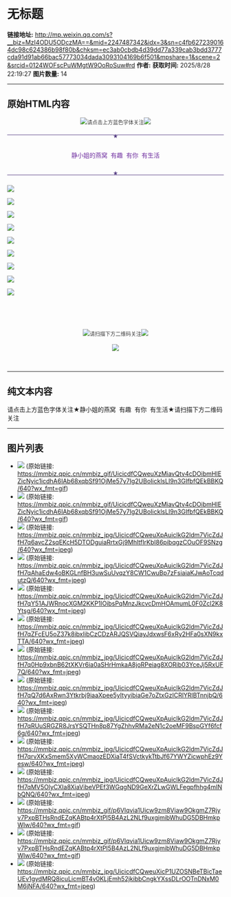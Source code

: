 # 无标题

**链接地址:** http://mp.weixin.qq.com/s?__biz=MzI4ODU5ODczMA==&mid=2247487342&idx=3&sn=c4fb6272390164dc98c624386b98f80b&chksm=ec3ab0cbdb4d39dd77a339cab3bdd3777cda91d91ab66bac57773034dada3093104169b6f501&mpshare=1&scene=2&srcid=0124WOFscPuWMgtW9OoRoSuw#rd
**作者:** 
**获取时间:** 2025/8/28 22:19:27
**图片数量:** 14

---

## 原始HTML内容

<p style="white-space: normal;max-width: 100%;min-height: 1em;color: rgb(62, 62, 62);text-align: center;font-size: 12px;box-sizing: border-box !important;word-wrap: break-word !important;"><img class="__bg_gif" data-ratio="0.2" data-src="https://mmbiz.qpic.cn/mmbiz_gif/UicicdfCQweuXzMiavQtv4cDOibmHIEZicNyic1icdhA6IAb68xqbSf91OjMe57y7Ig2UBoIicklsLI9n3GIfbfQEkBBKQ/640?wx_fmt=gif" data-type="gif" data-w="50" width="auto" style="box-sizing: border-box !important;word-wrap: break-word !important;visibility: visible !important;width: auto !important;" src="./images/image_1.jpg">请点击上方蓝色字体关注<img class="__bg_gif" data-ratio="0.2" data-src="https://mmbiz.qpic.cn/mmbiz_gif/UicicdfCQweuXzMiavQtv4cDOibmHIEZicNyic1icdhA6IAb68xqbSf91OjMe57y7Ig2UBoIicklsLI9n3GIfbfQEkBBKQ/640?wx_fmt=gif" data-type="gif" data-w="50" width="auto" style="box-sizing: border-box !important;word-wrap: break-word !important;visibility: visible !important;width: auto !important;" src="./images/image_2.jpg"><br style="max-width: 100%;box-sizing: border-box !important;word-wrap: break-word !important;"></p><section style="margin-top: 5px;margin-bottom: 5px;font-size: 16px;white-space: normal;max-width: 100%;color: rgb(62, 62, 62);text-align: center;box-sizing: border-box !important;word-wrap: break-word !important;"><section style="max-width: 100%;display: inline-block;transform: rotate(0deg);box-sizing: border-box !important;word-wrap: break-word !important;"><section style="margin-right: auto;margin-left: auto;max-width: 100%;width: 25px;height: 25px;border-top-left-radius: 50%;border-top-right-radius: 50%;border-bottom-right-radius: 50%;border-bottom-left-radius: 50%;display: table-cell;vertical-align: middle;box-sizing: border-box !important;word-wrap: break-word !important;"><span style="max-width: 100%;color: rgb(88, 64, 133);font-size: 12px;box-sizing: border-box !important;word-wrap: break-word !important;">★</span></section></section><section class="" style="margin-top: -16px;margin-bottom: -16px;padding: 20px 10px;max-width: 100%;box-sizing: border-box;border-top-width: 1px;border-top-style: solid;border-color: rgb(88, 64, 133);border-bottom-width: 1px;border-bottom-style: solid;color: rgb(51, 51, 50);word-wrap: break-word !important;"><p style="max-width: 100%;min-height: 1em;box-sizing: border-box !important;word-wrap: break-word !important;"><span style="max-width: 100%;font-size: 14px;color: rgb(112, 48, 160);box-sizing: border-box !important;word-wrap: break-word !important;">静小姐的燕窝 &nbsp;有趣 &nbsp;有你 &nbsp;有生活</span></p></section><section style="max-width: 100%;display: inline-block;transform: rotate(0deg);box-sizing: border-box !important;word-wrap: break-word !important;"><section style="margin-right: auto;margin-left: auto;max-width: 100%;width: 25px;height: 25px;border-top-left-radius: 50%;border-top-right-radius: 50%;border-bottom-right-radius: 50%;border-bottom-left-radius: 50%;display: table-cell;vertical-align: middle;line-height: 0em;box-sizing: border-box !important;word-wrap: break-word !important;"><span style="max-width: 100%;color: rgb(88, 64, 133);font-size: 12px;box-sizing: border-box !important;word-wrap: break-word !important;">★</span></section></section></section><p><img class="" data-copyright="0" data-ratio="7.853623188405797" data-s="300,640" data-src="https://mmbiz.qpic.cn/mmbiz_jpg/UicicdfCQweuXpAuiclkG2ldm7VicZdJfH7q6avcZ2sqEKcH5DTODguiaRrtxGj9MhltfIrKbI86pibqgzCOuOF9SNzg/640?wx_fmt=jpeg" data-type="jpeg" data-w="690" style="" src="./images/image_3.jpg"></p><p><img class="" data-copyright="0" data-ratio="7.901449275362319" data-s="300,640" data-src="https://mmbiz.qpic.cn/mmbiz_jpg/UicicdfCQweuXpAuiclkG2ldm7VicZdJfH7qAhaEdw4oBKGLnfBH3uwSuUvqzY8CW1CwuBp7zFsiaiaKJwAoTcqdutzQ/640?wx_fmt=jpeg" data-type="jpeg" data-w="690" style="" src="./images/image_4.jpg"></p><p><img class="" data-copyright="0" data-ratio="7.294202898550725" data-s="300,640" data-src="https://mmbiz.qpic.cn/mmbiz_jpg/UicicdfCQweuXpAuiclkG2ldm7VicZdJfH7qY51AJWRnocXGM2KKP1lOibsPqMnzJkcvcDmHOAmumL0F0Zcl2K8Ytsg/640?wx_fmt=jpeg" data-type="jpeg" data-w="690" style="" src="./images/image_5.jpg"></p><p><img class="" data-copyright="0" data-ratio="8.43768115942029" data-s="300,640" data-src="https://mmbiz.qpic.cn/mmbiz_jpg/UicicdfCQweuXpAuiclkG2ldm7VicZdJfH7qZFcEU5oZ37k8ibxIibCzCDzARJQSVQiayJdxwsF6xRy2HFa0sXN9kxTTA/640?wx_fmt=jpeg" data-type="jpeg" data-w="690" style="" src="./images/image_6.jpg"></p><p><img class="" data-copyright="0" data-ratio="7.76231884057971" data-s="300,640" data-src="https://mmbiz.qpic.cn/mmbiz_jpg/UicicdfCQweuXpAuiclkG2ldm7VicZdJfH7q0Hp9xbnB62tXKVr6ia0aSHrHmkaA8joRPeiag8XORib03YceJj5RxUF7Q/640?wx_fmt=jpeg" data-type="jpeg" data-w="690" style="" src="./images/image_7.jpg"></p><p><img class="" data-copyright="0" data-ratio="6.2" data-s="300,640" data-src="https://mmbiz.qpic.cn/mmbiz_jpg/UicicdfCQweuXpAuiclkG2ldm7VicZdJfH7qQ7d6AxRwn3Ytkrbj9iaaXpee5yItyyibiaGe7oZtxGzICRlYRlBTnnjbQ/640?wx_fmt=jpeg" data-type="jpeg" data-w="690" style="" src="./images/image_8.jpg"></p><p><img class="" data-copyright="0" data-ratio="6.66231884057971" data-s="300,640" data-src="https://mmbiz.qpic.cn/mmbiz_jpg/UicicdfCQweuXpAuiclkG2ldm7VicZdJfH7qRUuSRGZR8JrsYSQTHn8p87YgZhhvRMa2eN1c2oeMF9BspGYf6fcf6g/640?wx_fmt=jpeg" data-type="jpeg" data-w="690" style="" src="./images/image_9.jpg"></p><p><img class="" data-copyright="0" data-ratio="7.8130434782608695" data-s="300,640" data-src="https://mmbiz.qpic.cn/mmbiz_jpg/UicicdfCQweuXpAuiclkG2ldm7VicZdJfH7qrvXKxSmem5XyWCmaozEDXiaT4fSVctkykTtbJf67YWYZicwphEz9Yesw/640?wx_fmt=jpeg" data-type="jpeg" data-w="690" style="" src="./images/image_10.jpg"></p><p><img class="" data-copyright="0" data-ratio="7.560869565217391" data-s="300,640" data-src="https://mmbiz.qpic.cn/mmbiz_jpg/UicicdfCQweuXpAuiclkG2ldm7VicZdJfH7qMV5OlyCXIa8XiaVibeVPEf3WGqgND9GeXrZLwGWLFegpfhhg4mINbQNQ/640?wx_fmt=jpeg" data-type="jpeg" data-w="690" style="" src="./images/image_11.jpg"></p><p style="white-space: normal;"><br></p><p style="white-space: normal;"><br></p><p style="font-size: 16px;white-space: normal;max-width: 100%;min-height: 1em;color: rgb(62, 62, 62);text-align: center;box-sizing: border-box !important;word-wrap: break-word !important;"><img class="__bg_gif" data-ratio="0.2" data-src="https://mmbiz.qpic.cn/mmbiz_gif/p6Vlqvia1Uicw9zm8Viaw9OkgmZ7Rjyv7PxpBTHsRndEZqKABtp4rXtPI5B4AzL2NLf9uxgjmibWhuDG5DBHmkpWIw/640?wx_fmt=gif" data-type="gif" data-w="50" width="auto" style="font-size: 12px;box-sizing: border-box !important;word-wrap: break-word !important;visibility: visible !important;width: auto !important;" src="./images/image_12.jpg"><span style="max-width: 100%;font-size: 12px;box-sizing: border-box !important;word-wrap: break-word !important;">请扫描下方二维码关注</span><img class="__bg_gif" data-ratio="0.2" data-src="https://mmbiz.qpic.cn/mmbiz_gif/p6Vlqvia1Uicw9zm8Viaw9OkgmZ7Rjyv7PxpBTHsRndEZqKABtp4rXtPI5B4AzL2NLf9uxgjmibWhuDG5DBHmkpWIw/640?wx_fmt=gif" data-type="gif" data-w="50" width="auto" style="font-size: 12px;box-sizing: border-box !important;word-wrap: break-word !important;visibility: visible !important;width: auto !important;" src="./images/image_13.jpg"></p><p style="font-size: 16px;white-space: normal;max-width: 100%;min-height: 1em;color: rgb(62, 62, 62);text-align: center;box-sizing: border-box !important;word-wrap: break-word !important;"><img class="" data-copyright="0" data-ratio="1.3882863340563991" data-s="300,640" data-src="https://mmbiz.qpic.cn/mmbiz_jpg/UicicdfCQweuXicP1UZOSNBeTBicTaeUEv1gydMRQ8icuLicmBT4v0KLjEmh52jkibbCngkYXssDLrOOTnDNxM0M6jNFA/640?wx_fmt=jpeg" data-type="jpeg" data-w="922" width="auto" style="box-sizing: border-box !important;word-wrap: break-word !important;visibility: visible !important;width: auto !important;" src="./images/image_14.jpg"></p><p><br></p>

---

## 纯文本内容

请点击上方蓝色字体关注★静小姐的燕窝  有趣  有你  有生活★请扫描下方二维码关注

---

## 图片列表

- ![](./images/image_1.jpg) (原始链接: https://mmbiz.qpic.cn/mmbiz_gif/UicicdfCQweuXzMiavQtv4cDOibmHIEZicNyic1icdhA6IAb68xqbSf91OjMe57y7Ig2UBoIicklsLI9n3GIfbfQEkBBKQ/640?wx_fmt=gif)
- ![](./images/image_2.jpg) (原始链接: https://mmbiz.qpic.cn/mmbiz_gif/UicicdfCQweuXzMiavQtv4cDOibmHIEZicNyic1icdhA6IAb68xqbSf91OjMe57y7Ig2UBoIicklsLI9n3GIfbfQEkBBKQ/640?wx_fmt=gif)
- ![](./images/image_3.jpg) (原始链接: https://mmbiz.qpic.cn/mmbiz_jpg/UicicdfCQweuXpAuiclkG2ldm7VicZdJfH7q6avcZ2sqEKcH5DTODguiaRrtxGj9MhltfIrKbI86pibqgzCOuOF9SNzg/640?wx_fmt=jpeg)
- ![](./images/image_4.jpg) (原始链接: https://mmbiz.qpic.cn/mmbiz_jpg/UicicdfCQweuXpAuiclkG2ldm7VicZdJfH7qAhaEdw4oBKGLnfBH3uwSuUvqzY8CW1CwuBp7zFsiaiaKJwAoTcqdutzQ/640?wx_fmt=jpeg)
- ![](./images/image_5.jpg) (原始链接: https://mmbiz.qpic.cn/mmbiz_jpg/UicicdfCQweuXpAuiclkG2ldm7VicZdJfH7qY51AJWRnocXGM2KKP1lOibsPqMnzJkcvcDmHOAmumL0F0Zcl2K8Ytsg/640?wx_fmt=jpeg)
- ![](./images/image_6.jpg) (原始链接: https://mmbiz.qpic.cn/mmbiz_jpg/UicicdfCQweuXpAuiclkG2ldm7VicZdJfH7qZFcEU5oZ37k8ibxIibCzCDzARJQSVQiayJdxwsF6xRy2HFa0sXN9kxTTA/640?wx_fmt=jpeg)
- ![](./images/image_7.jpg) (原始链接: https://mmbiz.qpic.cn/mmbiz_jpg/UicicdfCQweuXpAuiclkG2ldm7VicZdJfH7q0Hp9xbnB62tXKVr6ia0aSHrHmkaA8joRPeiag8XORib03YceJj5RxUF7Q/640?wx_fmt=jpeg)
- ![](./images/image_8.jpg) (原始链接: https://mmbiz.qpic.cn/mmbiz_jpg/UicicdfCQweuXpAuiclkG2ldm7VicZdJfH7qQ7d6AxRwn3Ytkrbj9iaaXpee5yItyyibiaGe7oZtxGzICRlYRlBTnnjbQ/640?wx_fmt=jpeg)
- ![](./images/image_9.jpg) (原始链接: https://mmbiz.qpic.cn/mmbiz_jpg/UicicdfCQweuXpAuiclkG2ldm7VicZdJfH7qRUuSRGZR8JrsYSQTHn8p87YgZhhvRMa2eN1c2oeMF9BspGYf6fcf6g/640?wx_fmt=jpeg)
- ![](./images/image_10.jpg) (原始链接: https://mmbiz.qpic.cn/mmbiz_jpg/UicicdfCQweuXpAuiclkG2ldm7VicZdJfH7qrvXKxSmem5XyWCmaozEDXiaT4fSVctkykTtbJf67YWYZicwphEz9Yesw/640?wx_fmt=jpeg)
- ![](./images/image_11.jpg) (原始链接: https://mmbiz.qpic.cn/mmbiz_jpg/UicicdfCQweuXpAuiclkG2ldm7VicZdJfH7qMV5OlyCXIa8XiaVibeVPEf3WGqgND9GeXrZLwGWLFegpfhhg4mINbQNQ/640?wx_fmt=jpeg)
- ![](./images/image_12.jpg) (原始链接: https://mmbiz.qpic.cn/mmbiz_gif/p6Vlqvia1Uicw9zm8Viaw9OkgmZ7Rjyv7PxpBTHsRndEZqKABtp4rXtPI5B4AzL2NLf9uxgjmibWhuDG5DBHmkpWIw/640?wx_fmt=gif)
- ![](./images/image_13.jpg) (原始链接: https://mmbiz.qpic.cn/mmbiz_gif/p6Vlqvia1Uicw9zm8Viaw9OkgmZ7Rjyv7PxpBTHsRndEZqKABtp4rXtPI5B4AzL2NLf9uxgjmibWhuDG5DBHmkpWIw/640?wx_fmt=gif)
- ![](./images/image_14.jpg) (原始链接: https://mmbiz.qpic.cn/mmbiz_jpg/UicicdfCQweuXicP1UZOSNBeTBicTaeUEv1gydMRQ8icuLicmBT4v0KLjEmh52jkibbCngkYXssDLrOOTnDNxM0M6jNFA/640?wx_fmt=jpeg)
